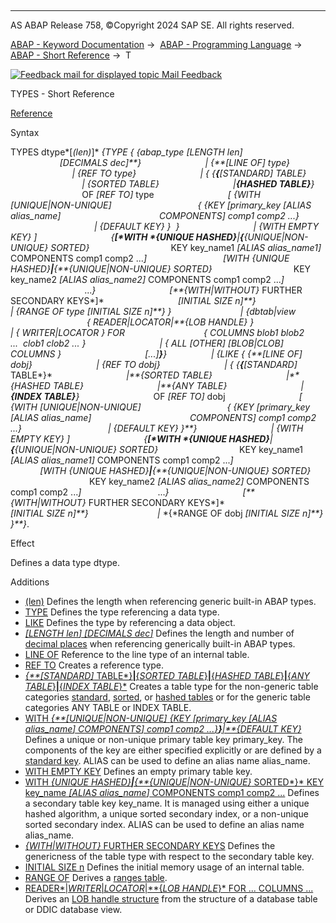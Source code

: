   

* * *

AS ABAP Release 758, ©Copyright 2024 SAP SE. All rights reserved.

[ABAP - Keyword Documentation](https://help.sap.com/doc/abapdocu_latest_index_htm/latest/en-US/abenabap.htm) →  [ABAP - Programming Language](https://help.sap.com/doc/abapdocu_latest_index_htm/latest/en-US/abenabap_reference.htm) →  [ABAP - Short Reference](https://help.sap.com/doc/abapdocu_latest_index_htm/latest/en-US/abenabap_shortref.htm) →  T

 [![](Mail.gif?object=Mail.gif "Feedback mail for displayed topic") Mail Feedback](mailto:f1_help@sap.com?subject=Feedback%20on%20ABAP%20Documentation&body=Document:%20TYPES%2C%20ABAPTYPES_SHORTREF%2C%20758%0D%0A%0D%0AError:%0D%0A%0D%0A%0D%0A%0D%0ASuggestion%20for%20improvement:)

TYPES - Short Reference

[Reference](https://help.sap.com/doc/abapdocu_latest_index_htm/latest/en-US/abaptypes.htm)

Syntax

TYPES dtype*\[*(len)*\]* *{*TYPE *{* *{*abap\_type *\[*LENGTH len*\]*
                                      *\[*DECIMALS dec*\]**}*
                         *|* *{**\[*LINE OF*\]* type*}*
                         *|* *{*REF TO type*}*
                         *|* *{* *{**{**\[*STANDARD*\]* TABLE*}*
                             *|* *{*SORTED TABLE*}*
                             *|**{*HASHED TABLE*}**}*
                             OF *\[*REF TO*\]* type
                             *\[* *{*WITH *\[*UNIQUE*|*NON-UNIQUE*\]*
                                  *{* *{*KEY *\[*primary\_key *\[*ALIAS alias\_name*\]*
                                       COMPONENTS*\]* comp1 comp2 ...*}*
                                  *|* *{*DEFAULT KEY*}* *}*  *}*
                             *|* *{*WITH EMPTY KEY*}* *\]*
                             *{**\[*WITH *{*UNIQUE HASHED*}**|**{**{*UNIQUE*|*NON-UNIQUE*}* SORTED*}*
                                KEY key\_name1 *\[*ALIAS alias\_name1*\]* COMPONENTS comp1 comp2 ...*\]*
                              *\[*WITH *{*UNIQUE HASHED*}**|**{**{*UNIQUE*|*NON-UNIQUE*}* SORTED*}*
                                KEY key\_name2 *\[*ALIAS alias\_name2*\]* COMPONENTS comp1 comp2 ...*\]*
                              ...*}*
                             *\[**{*WITH*|*WITHOUT*}* FURTHER SECONDARY KEYS*\]*
                             *\[*INITIAL SIZE n*\]**}*
                           *|* *{*RANGE OF type *\[*INITIAL SIZE n*\]**}* *}*
                           *|* *{*dbtab*|*view
                               *{* READER*|*LOCATOR*|**{*LOB HANDLE*}* *}*
                             *|* *{* WRITER*|*LOCATOR *}* FOR
                               *{* COLUMNS blob1 blob2 ...  clob1 clob2 ... *}*
                             *|* *{* ALL *\[*OTHER*\]* *\[*BLOB*|*CLOB*\]* COLUMNS *}*
                                 *\[*...*\]**}**}*
                 *|* *{*LIKE *{* *{**\[*LINE OF*\]* dobj*}*
                         *|* *{*REF TO dobj*}*
                         *|* *{* *{**{**\[*STANDARD*\]* TABLE*}*
                             *|**{*SORTED TABLE*}*
                             *|**{*HASHED TABLE*}*
                             *|**{*ANY TABLE*}*
                             *|**{*INDEX TABLE*}**}*
                             OF *\[*REF TO*\]* dobj
                             *\[* *{*WITH *\[*UNIQUE*|*NON-UNIQUE*\]*
                                  *{* *{*KEY *\[*primary\_key *\[*ALIAS alias\_name*\]*
                                       COMPONENTS*\]* comp1 comp2 ...*}*
                                  *|* *{*DEFAULT KEY*}* *}**}*
                             *|* *{*WITH EMPTY KEY*}* *\]*
                             *{**\[*WITH *{*UNIQUE HASHED*}**|**{**{*UNIQUE*|*NON-UNIQUE*}* SORTED*}*
                                KEY key\_name1 *\[*ALIAS alias\_name1*\]* COMPONENTS comp1 comp2 ...*\]*
                              *\[*WITH *{*UNIQUE HASHED*}**|**{**{*UNIQUE*|*NON-UNIQUE*}* SORTED*}*
                                KEY key\_name2 *\[*ALIAS alias\_name2*\]* COMPONENTS comp1 comp2 ...*\]*
                              ...*}*
                             *\[**{*WITH*|*WITHOUT*}* FURTHER SECONDARY KEYS*\]*
                             *\[*INITIAL SIZE n*\]**}*
                           *|* *{*RANGE OF dobj *\[*INITIAL SIZE n*\]**}* *}**}*.

Effect

Defines a data type dtype.

Additions   

-   [(len)](https://help.sap.com/doc/abapdocu_latest_index_htm/latest/en-US/abapdata_simple.htm)
    Defines the length when referencing generic built-in ABAP types.
-   [TYPE](https://help.sap.com/doc/abapdocu_latest_index_htm/latest/en-US/abaptypes.htm)
    Defines the type referencing a data type.
-   [LIKE](https://help.sap.com/doc/abapdocu_latest_index_htm/latest/en-US/abaptypes.htm)
    Defines the type by referencing a data object.
-   [*\[*LENGTH len*\]* *\[*DECIMALS dec*\]*](https://help.sap.com/doc/abapdocu_latest_index_htm/latest/en-US/abaptypes_simple.htm)
    Defines the length and number of [decimal places](https://help.sap.com/doc/abapdocu_latest_index_htm/latest/en-US/abendecimal_place_glosry.htm "Glossary Entry") when referencing generically built-in ABAP types.
-   [LINE OF](https://help.sap.com/doc/abapdocu_latest_index_htm/latest/en-US/abaptypes_referring.htm)
    Reference to the line type of an internal table.
-   [REF TO](https://help.sap.com/doc/abapdocu_latest_index_htm/latest/en-US/abaptypes_references.htm)
    Creates a reference type.
-   [*{**\[*STANDARD*\]* TABLE*}**|**{*SORTED TABLE*}**|**{*HASHED TABLE*}**|**{*ANY TABLE*}**|**{*INDEX TABLE*}*](https://help.sap.com/doc/abapdocu_latest_index_htm/latest/en-US/abaptypes_tabcat.htm)
    Creates a table type for the non-generic table categories [standard](https://help.sap.com/doc/abapdocu_latest_index_htm/latest/en-US/abenstandard_table_glosry.htm "Glossary Entry"), [sorted](https://help.sap.com/doc/abapdocu_latest_index_htm/latest/en-US/abensorted_table_glosry.htm "Glossary Entry"), or [hashed tables](https://help.sap.com/doc/abapdocu_latest_index_htm/latest/en-US/abenhashed_table_glosry.htm "Glossary Entry") or for the generic table categories ANY TABLE or INDEX TABLE.
-   [WITH *{**\[*UNIQUE*|*NON-UNIQUE*\]* *{*KEY *\[*primary\_key *\[*ALIAS alias\_name*\]* COMPONENTS*\]* comp1 comp2 ...*}**}**|**{*DEFAULT KEY*}*](https://help.sap.com/doc/abapdocu_latest_index_htm/latest/en-US/abaptypes_primary_key.htm)
    Defines a unique or non-unique primary table key primary\_key. The components of the key are either specified explicitly or are defined by a [standard key](https://help.sap.com/doc/abapdocu_latest_index_htm/latest/en-US/abenstandard_key_glosry.htm "Glossary Entry"). ALIAS can be used to define an alias name alias\_name.
-   [WITH EMPTY KEY](https://help.sap.com/doc/abapdocu_latest_index_htm/latest/en-US/abaptypes_primary_key.htm)
    Defines an empty primary table key.
-   [WITH *{*UNIQUE HASHED*}**|**{**{*UNIQUE*|*NON-UNIQUE*}* SORTED*}* KEY key\_name *\[*ALIAS alias\_name*\]* COMPONENTS comp1 comp2 ...](https://help.sap.com/doc/abapdocu_latest_index_htm/latest/en-US/abaptypes_secondary_key.htm)
    Defines a secondary table key key\_name. It is managed using either a unique hashed algorithm, a unique sorted secondary index, or a non-unique sorted secondary index. ALIAS can be used to define an alias name alias\_name.
-   [*{*WITH*|*WITHOUT*}* FURTHER SECONDARY KEYS](https://help.sap.com/doc/abapdocu_latest_index_htm/latest/en-US/abaptypes_keydef.htm)
    Defines the genericness of the table type with respect to the secondary table key.
-   [INITIAL SIZE n](https://help.sap.com/doc/abapdocu_latest_index_htm/latest/en-US/abaptypes_itab.htm)
    Defines the initial memory usage of an internal table.
-   [RANGE OF](https://help.sap.com/doc/abapdocu_latest_index_htm/latest/en-US/abaptypes_ranges.htm)
    Derives a [ranges table](https://help.sap.com/doc/abapdocu_latest_index_htm/latest/en-US/abenranges_table_glosry.htm "Glossary Entry").
-   [READER*|*WRITER*|*LOCATOR*|**{*LOB HANDLE*}* FOR ... COLUMNS ...](https://help.sap.com/doc/abapdocu_latest_index_htm/latest/en-US/abaptypes_lob_handle.htm)
    Derives an [LOB handle structure](https://help.sap.com/doc/abapdocu_latest_index_htm/latest/en-US/abenlob_handle_structure_glosry.htm "Glossary Entry") from the structure of a database table or DDIC database view.